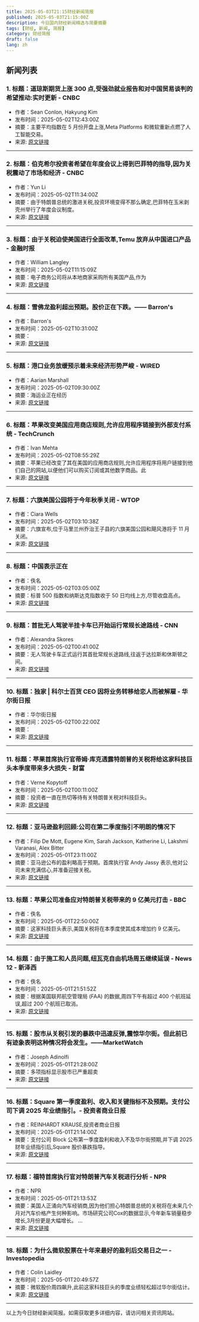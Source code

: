 ```yaml
---
title: 2025-05-03T21:15财经新闻简报
published: 2025-05-03T21:15:00Z
description: 今日国内财经新闻精选与简要摘要
tags: [财经, 新闻, 简报]
category: 财经简报
draft: false
lang: zh
---
```


## 新闻列表

### 1. 标题：道琼斯期货上涨 300 点,受强劲就业报告和对中国贸易谈判的希望推动:实时更新 - CNBC
- 作者：Sean Conlon, Hakyung Kim
- 发布时间：2025-05-02T12:43:00Z
- 摘要：主要平均指数在 5 月份开盘上涨,Meta Platforms 和微软重新点燃了人工智能交易。
- 来源: [原文链接](https://www.cnbc.com/2025/05/01/stock-market-today-live-updates.html)

---

### 2. 标题：伯克希尔投资者希望在年度会议上得到巴菲特的指导,因为关税震动了市场和经济 - CNBC
- 作者：Yun Li
- 发布时间：2025-05-02T11:34:00Z
- 摘要：由于特朗普总统的激进关税,投资环境变得不那么确定,巴菲特在玉米剥壳州举行了年度会议制度。
- 来源: [原文链接](https://www.cnbc.com/2025/05/02/warren-buffett-annual-meeting-preview-berkshire-hathaway.html)

---

### 3. 标题：由于关税迫使美国进行全面改革,Temu 放弃从中国进口产品 - 金融时报
- 作者：William Langley
- 发布时间：2025-05-02T11:15:09Z
- 摘要：电子商务公司将从本地商家采购所有美国产品,作为
- 来源: [原文链接](https://www.ft.com/content/d36b6be9-dc75-4d55-b9e3-1ec151252dd4)

---

### 4. 标题：雪佛龙盈利超出预期。股价正在下跌。—— Barron&#39;s
- 作者：Barron&#39;s
- 发布时间：2025-05-02T10:31:00Z
- 摘要：
- 来源: [原文链接](https://www.barrons.com/articles/chevron-earnings-stock-price-90659657)

---

### 5. 标题：港口业务放缓预示着未来经济形势严峻 - WIRED
- 作者：Aarian Marshall
- 发布时间：2025-05-02T09:30:00Z
- 摘要：海运业正在经历
- 来源: [原文链接](https://www.wired.com/story/maritime-shipping-tariffs-blank-sailings/)

---

### 6. 标题：苹果改变美国应用商店规则,允许应用程序链接到外部支付系统 - TechCrunch
- 作者：Ivan Mehta
- 发布时间：2025-05-02T08:55:29Z
- 摘要：苹果已经改变了其在美国的应用商店规则,允许应用程序将用户链接到他们自己的网站,以便他们可以购买订阅或其他数字商品。此
- 来源: [原文链接](https://techcrunch.com/2025/05/02/apple-changes-us-app-store-rules-to-let-apps-redirect-users-to-their-own-websites-for-payments/)

---

### 7. 标题：六旗美国公园将于今年秋季关闭 - WTOP
- 作者：Ciara Wells
- 发布时间：2025-05-02T03:10:38Z
- 摘要：六旗宣布,位于马里兰州乔治王子县的六旗美国公园和飓风港将于 11 月关闭。
- 来源: [原文链接](https://wtop.com/prince-georges-county/2025/05/six-flags-america-in-prince-georges-county-to-close-this-fall/)

---

### 8. 标题：中国表示正在
- 作者：佚名
- 发布时间：2025-05-02T03:05:00Z
- 摘要：标普 500 指数和纳斯达克指数收于 50 日均线上方,尽管收盘高点。
- 来源: [原文链接](https://www.investors.com/market-trend/stock-market-today/dow-jones-futures-china-evaluates-us-trade-talks-amazon-apple-earnings/)

---

### 9. 标题：首批无人驾驶半挂卡车已开始运行常规长途路线 - CNN
- 作者：Alexandra Skores
- 发布时间：2025-05-02T00:41:00Z
- 摘要：无人驾驶卡车正式运行其首批常规长途路线,往返于达拉斯和休斯顿之间。
- 来源: [原文链接](https://www.cnn.com/2025/05/01/business/first-driverless-semis-started-regular-routes)

---

### 10. 标题：独家 | 科尔士百货 CEO 因将业务转移给恋人而被解雇 - 华尔街日报
- 作者：华尔街日报
- 发布时间：2025-05-02T00:22:00Z
- 摘要：
- 来源: [原文链接](https://www.wsj.com/business/retail/kohls-ceo-ashley-buchanan-fired-investigation-03936a9a)

---

### 11. 标题：苹果首席执行官蒂姆·库克透露特朗普的关税将给这家科技巨头本季度带来多大损失 - 财富
- 作者：Verne Kopytoff
- 发布时间：2025-05-02T00:11:00Z
- 摘要：投资者一直在热切等待有关特朗普关税对科技巨头。
- 来源: [原文链接](https://fortune.com/2025/05/01/apple-earnings-tim-cook-trump-tariffs-china-q2-2025/)

---

### 12. 标题：亚马逊盈利回顾:公司在第二季度指引不明朗的情况下
- 作者：Filip De Mott, Eugene Kim, Sarah Jackson, Katherine Li, Lakshmi Varanasi, Alex Bitter
- 发布时间：2025-05-01T23:11:00Z
- 摘要：亚马逊公布的盈利略高于预期。首席执行官 Andy Jassy 表示,他对公司未来充满信心,并准备迎接关税。
- 来源: [原文链接](https://www.businessinsider.com/amazon-earnings-call-report-amzn-stock-live-updates-2025-5)

---

### 13. 标题：苹果公司准备应对特朗普关税带来的 9 亿美元打击 - BBC
- 作者：佚名
- 发布时间：2025-05-01T22:50:00Z
- 摘要：这家科技巨头表示,美国关税将在本季度使其成本增加约 9 亿美元。
- 来源: [原文链接](https://www.bbc.com/news/articles/c86jx18y9e2o)

---

### 14. 标题：由于施工和人员问题,纽瓦克自由机场周五继续延误 - News 12 - 新泽西
- 作者：佚名
- 发布时间：2025-05-01T21:51:52Z
- 摘要：根据美国联邦航空管理局 (FAA) 的数据,周四下午有超过 400 个航班延误,超过 200 个航班已取消。
- 来源: [原文链接](https://newjersey.news12.com/delays-continue-friday-at-newark-liberty-due-to-construction-staffing-issues)

---

### 15. 标题：股市从关税引发的暴跌中迅速反弹,震惊华尔街。但此前已有迹象表明这种情况将会发生。——MarketWatch
- 作者：Joseph Adinolfi
- 发布时间：2025-05-01T21:28:00Z
- 摘要：多项指标显示股市已严重超卖
- 来源: [原文链接](https://www.marketwatch.com/story/stock-markets-rapid-rebound-from-tariff-inspired-rout-stuns-wall-street-but-there-were-signs-this-would-happen-ae9b4296)

---

### 16. 标题：Square 第一季度盈利、收入和关键指标不及预期。支付公司下调 2025 年业绩指引。- 投资者商业日报
- 作者：REINHARDT KRAUSE,投资者商业日报
- 发布时间：2025-05-01T21:14:00Z
- 摘要：支付公司 Block 公布第一季度盈利和收入不及华尔街预期,并下调 2025 财年业绩指引后,Square 股价暴跌指导。
- 来源: [原文链接](https://www.investors.com/news/technology/square-stock-block-stock-square-earnings-q12025/)

---

### 17. 标题：福特首席执行官对特朗普汽车关税进行分析 - NPR
- 作者：NPR
- 发布时间：2025-05-01T21:13:53Z
- 摘要：美国人正涌向汽车经销商,因为他们担心特朗普总统的关税将在未来几个月对汽车价格产生何种影响。市场研究公司Cox的数据显示,今年新车销量稳步增长,3月份更是大幅增长。 …
- 来源: [原文链接](https://www.npr.org/2025/05/01/1248444368/ford-ceo-talks-trump-automobile-tariffs)

---

### 18. 标题：为什么微软股票在十年来最好的盈利后交易日之一 - Investopedia
- 作者：Colin Laidley
- 发布时间：2025-05-01T20:49:57Z
- 摘要：微软股价周四飙升,此前这家科技巨头的季度业绩轻松超过华尔街估计。
- 来源: [原文链接](https://www.investopedia.com/why-microsoft-stock-had-one-of-its-best-post-earnings-days-in-a-decade-11726613)

---


以上为今日财经新闻简报。如需获取更多详细内容，请访问相关资讯网站。